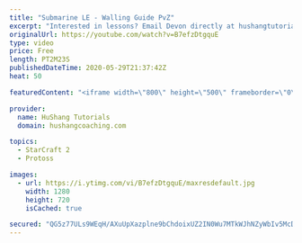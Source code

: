 ```yaml
---
title: "Submarine LE - Walling Guide PvZ"
excerpt: "Interested in lessons? Email Devon directly at hushangtutorials@outlook.com ------------------------------------------------------------------------------------------------------- Want to support HuShang Tutorials directly? Patreon is a website where you can contribute a monthly donation that will help"
originalUrl: https://youtube.com/watch?v=B7efzDtgquE
type: video
price: Free
length: PT2M23S
publishedDateTime: 2020-05-29T21:37:42Z
heat: 50

featuredContent: "<iframe width=\"800\" height=\"500\" frameborder=\"0\" src=\"https://www.youtube.com/embed/B7efzDtgquE\" allow=\"accelerometer; autoplay; encrypted-media; gyroscope; picture-in-picture\" allowfullscreen></iframe>"

provider:
  name: HuShang Tutorials
  domain: hushangcoaching.com

topics:
  - StarCraft 2
  - Protoss

images:
  - url: https://i.ytimg.com/vi/B7efzDtgquE/maxresdefault.jpg
    width: 1280
    height: 720
    isCached: true

secured: "QG5z77ULs9WEqH/AXuUpXazplne9bChdoixUZ2IN0Wu7MTkWJhNZyWbIv5McDCjaTDV1t+KtT1NonTMyW8JKm5bkLmmh4XqG8XpHkyg4ip/7DOE/hsuk/I/4y+vapDphHlIxBRxCffhfKA/vpyv4HO81V7PtYbT4OYUqcjBPrkRQXfuy30lOlmzHVWNuxS2G/szTcAINKFbdGQ6bFUG2dP3PPbNFzqMbNvCj3nqW6dRVZ0B9UcfBiUy3DWESaockwIhBZKRzOOdUJfYom+2dmjGArISMoo3pazoN9BLIGvSTPbWAQnsM2k+ORPaYDyO1zOzHbELyZiqh8gYxCby9sQrqLaqZC698XgQ+ksq4GUW/HmL0TjJyK71gc9EH1BuV+dgiH1oImB81QLK3BZ3hWjB48tVHPec4v/SlNXPlBXA=;BdhlIQS0Lp/zf6z1rAM/9A=="
---
```


